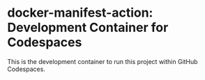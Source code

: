 # docker-manifest-action: Development Container for Codespaces
This is the development container to run this project within GitHub Codespaces.
